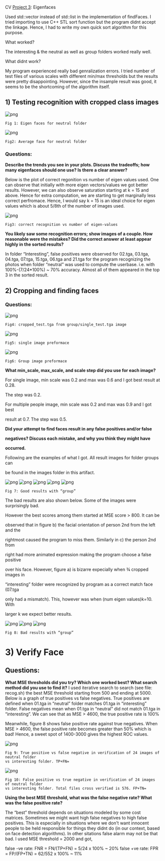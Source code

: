 CV [Project 3](https://github.com/mbastola/computer-vision-cpp-python/tree/master/courseworks-non-opencv/Eigen_faces): Eigenfaces


Used std::vector instead of std::list in the implementation of findFaces. I tried
importing <algroithm> to use C++ STL sort function but the program didnt
accept the linkage. Hence, I had to write my own quick sort algorithm for this
purpose.

What worked?

The interesting & the neutral as well as group folders worked really well.

What didnt work?

My program experienced really bad genralization errors. I tried number of test
files of various scales with different min/max thresholds but the results were
pretty disappointing. However, since the insample result was good, it seems to be
the shortcoming of the algorithm itself.

## 1) Testing recognition with cropped class images

![png](https://github.com/mbastola/computer-vision-cpp-python/blob/master/courseworks-non-opencv/Eigen_faces/imgs/eigen_faces.png)
```
Fig 1: Eigen faces for neutral folder
```
![png](https://github.com/mbastola/computer-vision-cpp-python/blob/master/courseworks-non-opencv/Eigen_faces/imgs/avg_face.png)
```
Fig2: Average face for neutral folder
```
### Questions:

**Describe the trends you see in your plots. Discuss the tradeoffs; how
many eigenfaces should one use? Is there a clear answer?**

Below is the plot of correct regonition vs number of eigen values used. One can
observe that initially with more eigen vectors/values we got better results.
However, we can also observe saturation starting at k = 15 and above. Hence for
extra computation, we are starting to get marginally less correct perfromace.
Hence, I would say k = 15 is an ideal choice for eigen values which is about 5/8th
of the number of images used.

![png](https://github.com/mbastola/computer-vision-cpp-python/blob/master/courseworks-non-opencv/Eigen_faces/imgs/eigentestgraph.png)
```
Fig3: correct recognition vs number of eigen-values
```
**You likely saw some recognition errors; show images of a couple. How
reasonable were the mistakes? Did the correct answer at least appear
highly in the sorted results?**


In folder “Interesting”, false positives were observed for 02.tga, 03.tga, 04.tga,
07.tga, 15.tga, 06.tga and 21.tga for the program recognizing the photos when
folder “neutral” was used to compute the userbase. i.e. with 100%-(7/24*100%)
~ 70% accuracy. Almost all of them appeared in the top 3 in the sorted result.

## 2) Cropping and finding faces


### Questions:
![png](https://github.com/mbastola/computer-vision-cpp-python/blob/master/courseworks-non-opencv/Eigen_faces/imgs/cropped_face.png)
```
Fig4: cropped_test.tga from group/single_test.tga image
```
![png](https://github.com/mbastola/computer-vision-cpp-python/blob/master/courseworks-non-opencv/Eigen_faces/imgs/marked_faces_single.png)
```
Fig5: single image preformace
```
![png](https://github.com/mbastola/computer-vision-cpp-python/blob/master/courseworks-non-opencv/Eigen_faces/imgs/marked_faces_new_.png)
```
Fig6: Group image preformace
```
**What min_scale, max_scale, and scale step did you use for each image?**

For single image, min scale was 0.2 and max was 0.6 and I got best result at 0.28.

The step was 0.2.

For multiple people image, min scale was 0.2 and max was 0.9 and I got best

result at 0.7. The step was 0.5.

**Did your attempt to find faces result in any false positives and/or false**

**negatives? Discuss each mistake, and why you think they might have**

**occurred.**

Following are the examples of what I got. All result images for folder groups can

be found in the images folder in this artifact.

![png](https://github.com/mbastola/computer-vision-cpp-python/blob/master/courseworks-non-opencv/Eigen_faces/imgs/marked_faces.png)
![png](https://github.com/mbastola/computer-vision-cpp-python/blob/master/courseworks-non-opencv/Eigen_faces/imgs/marked_group06.png)
![png](https://github.com/mbastola/computer-vision-cpp-python/blob/master/courseworks-non-opencv/Eigen_faces/imgs/marked_group12.png)
![png](https://github.com/mbastola/computer-vision-cpp-python/blob/master/courseworks-non-opencv/Eigen_faces/imgs/marked_group13.png)
![png](https://github.com/mbastola/computer-vision-cpp-python/blob/master/courseworks-non-opencv/Eigen_faces/imgs/marked_group14.png)

```
Fig 7: Good results with “group”
```
The bad results are also shown below. Some of the images were surprisingly bad.

However the best scores among them started at MSE score > 800. It can be

observed that in figure b) the facial orientation of person 2nd from the left and the

rightmost caused the program to miss them. Similarly in c) the person 2nd from

right had more animated expression making the program choose a false positive

over his face. However, figure a) is bizarre expecially when ¾ cropped images in

“interesting” folder were recognized by program as a correct match face (07.tga

only had a mismatch). This, however was when (num eigen values)k=10. With

larger k we expect better results.


![png](https://github.com/mbastola/computer-vision-cpp-python/blob/master/courseworks-non-opencv/Eigen_faces/imgs/marked_group05.png)
![png](https://github.com/mbastola/computer-vision-cpp-python/blob/master/courseworks-non-opencv/Eigen_faces/imgs/marked_group02.png)
![png](https://github.com/mbastola/computer-vision-cpp-python/blob/master/courseworks-non-opencv/Eigen_faces/imgs/marked_group10.png)
```
Fig 8: Bad results with “group”
```
# 3) Verify Face

## Questions:

**What MSE thresholds did you try? Which one worked best? What search
method did you use to find it?**
I used iterative search to search (see file: recog.sh) the best MSE threshold
starting from 500 and ending at 5000. Below is a graph of true positives vs false
negatives. True positives are defined when 01.tga in “neutral” folder matches
01.tga in “interesting” folder. False negatives mean when 01.tga in “neutral” did
not match 01.tga in “interesting”. We can see that as MSE > 4600, the true
positive rate is 100%

Meanwhile, figure 8 shows false positive rate against true negatives. When MSE >
4600, the false positive rate becomes greater than 50% which is bad! Hence, a
sweet spot of 1400-3000 gives the highest ROC values.

![png](https://github.com/mbastola/computer-vision-cpp-python/blob/master/courseworks-non-opencv/Eigen_faces/imgs/testfpfn.png)
```
Fig 9: True positive vs false negative in verification of 24 images of neutral folder
vs interesting folder. TP+FN=
```
![png](https://github.com/mbastola/computer-vision-cpp-python/blob/master/courseworks-non-opencv/Eigen_faces/imgs/testfpfn2.png)
```
Fig 10: False positive vs true negative in verification of 24 images of neutral folder
vs interesting folder. Total files cross verified is 576. FP+TN=
```
**Using the best MSE threshold, what was the false negative rate? What
was the false positive rate?**

The “best” threshold depends on situations modeled by some cost matrices.
Sometimes we might want high false negatives to high false positives. This is
especially in situations where we don't want innocent people to be held
responsible for things they didnt do (in our context, based on face detection
algorithms). In other sitations false alarm may not be that bad. I used MSE
threshold = 2000 and got,

false -ve rate: FNR = FN/(TP+FN) = 5/24 x 100% ~ 20%
false +ve rate: FPR = FP/(FP+TN) = 62/552 x 100% ~ 11%




